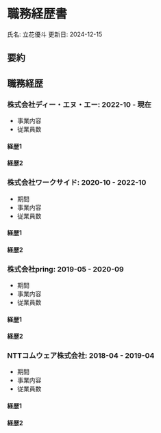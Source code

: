 # 職務経歴書

氏名: 立花優斗
更新日: 2024-12-15

## 要約

## 職務経歴

### 株式会社ディー・エヌ・エー: 2022-10 - 現在

* 事業内容
* 従業員数

#### 経歴1

#### 経歴2

### 株式会社ワークサイド: 2020-10 - 2022-10

* 期間
* 事業内容
* 従業員数

#### 経歴1

#### 経歴2

### 株式会社pring: 2019-05 - 2020-09

* 期間
* 事業内容
* 従業員数

#### 経歴1

#### 経歴2

### NTTコムウェア株式会社: 2018-04 - 2019-04

* 期間
* 事業内容
* 従業員数

#### 経歴1

#### 経歴2
